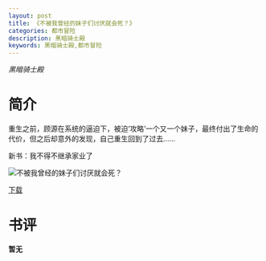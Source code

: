 ```yaml
---
layout: post
title: 《不被我曾经的妹子们讨厌就会死？》
categories: 都市冒险
description: 黑暗骑士殿
keywords: 黑暗骑士殿,都市冒险
---
```

*黑暗骑士殿*

# 简介

重生之前，顾源在系统的逼迫下，被迫‘攻略’一个又一个妹子，最终付出了生命的代价，但之后却意外的发现，自己重生回到了过去……

新书：我不得不继承家业了

![不被我曾经的妹子们讨厌就会死？](https://cdn.jsdelivr.net/gh/YYbooks0/yybooks0img@master/bookscover2/不被我曾经的妹子们讨厌就会死？.jpg)

[下载](https://link.jscdn.cn/1drv/aHR0cHM6Ly8xZHJ2Lm1zL3QvcyFBaGU2R2dNWmVFb2poeWhwWkhYSHBmbzFOVE1BP2U9eTU2ZUVV.txt)

# 书评
**暂无**